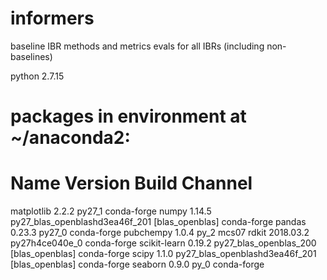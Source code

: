 # informers
baseline IBR methods and metrics evals for all IBRs (including non-baselines)



python 2.7.15

# packages in environment at ~/anaconda2:

# Name                    Version                   Build  Channel

matplotlib                2.2.2                    py27_1    conda-forge
numpy                     1.14.5          py27_blas_openblashd3ea46f_201  [blas_openblas]  conda-forge
pandas                    0.23.3                   py27_0    conda-forge
pubchempy                 1.0.4                      py_2    mcs07
rdkit                     2018.03.2        py27h4ce040e_0    conda-forge
scikit-learn              0.19.2          py27_blas_openblas_200  [blas_openblas]  conda-forge
scipy                     1.1.0           py27_blas_openblashd3ea46f_201  [blas_openblas]  conda-forge
seaborn                   0.9.0                      py_0    conda-forge
